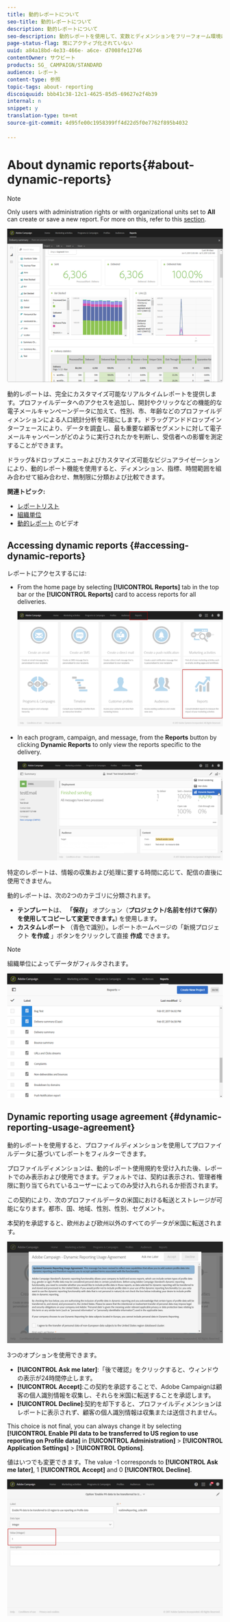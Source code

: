 ```yaml
---
title: 動的レポートについて
seo-title: 動的レポートについて
description: 動的レポートについて
seo-description: 動的レポートを使用して、変数とディメンションをフリーフォーム環境にドラッグ&ドロップし、キャンペーンの成功を分析します。
page-status-flag: 常にアクティブ化されていない
uuid: a84a18bd-4e33-466e- a6ce- d7008fe12746
contentOwner: サウビート
products: SG_ CAMPAIGN/STANDARD
audience: レポート
content-type: 参照
topic-tags: about- reporting
discoiquuid: bbb41c38-12c1-4625-85d5-69627e2f4b39
internal: n
snippet: y
translation-type: tm+mt
source-git-commit: 4d95fe00c1958399ff4d22d5f0e7762f895b4032

---
```



# About dynamic reports{#about-dynamic-reports}

>[!NOTE]
>
>Only users with administration rights or with organizational units set to **All** can create or save a new report. For more on this, refer to this [section](../../administration/using/users-management.md).

![](assets/dynamic_report_intro.png)

動的レポートは、完全にカスタマイズ可能なリアルタイムレポートを提供します。プロファイルデータへのアクセスを追加し、開封やクリックなどの機能的な電子メールキャンペーンデータに加えて、性別、市、年齢などのプロファイルディメンションによる人口統計分析を可能にします。ドラッグアンドドロップインターフェースにより、データを調査し、最も重要な顧客セグメントに対して電子メールキャンペーンがどのように実行されたかを判断し、受信者への影響を測定することができます。

ドラッグ&amp;ドロップメニューおよびカスタマイズ可能なビジュアライゼーションにより、動的レポート機能を使用すると、ディメンション、指標、時間範囲を組み合わせて組み合わせ、無制限に分類および比較できます。


**関連トピック:**

* [レポートリスト](../../reporting/using/defining-the-report-period.md)
* [組織単位](../../administration/using/organizational-units.md)
* [動的レポート](https://helpx.adobe.com/campaign/kt/acs/using/acs-creating-a-dynamic-report-feature-video-use.html) のビデオ

## Accessing dynamic reports {#accessing-dynamic-reports}

レポートにアクセスするには:

* From the home page by selecting **[!UICONTROL Reports]** tab in the top bar or the **[!UICONTROL Reports]** card to access reports for all deliveries.

   ![](assets/campaign_reports_access.png)

* In each program, campaign, and message, from the **Reports** button by clicking **Dynamic Reports** to only view the reports specific to the delivery.

   ![](assets/campaign_reports_description.png)

特定のレポートは、情報の収集および処理に要する時間に応じて、配信の直後に使用できません。

動的レポートは、次の2つのカテゴリに分類されます。

* **テンプレート**&#x200B;は、 **「保存」** オプション（**プロジェクト/名前を付けて保存）を使用してコピーして変更できます。**) を使用します。
* **カスタムレポート** （青色で識別）。レポートホームページの「新規プロジェクト **を作成** 」ボタンをクリックして直接 **作成** できます。

>[!NOTE]
>
>組織単位によってデータがフィルタされます。

![](assets/dynamic_report_overview.png)


## Dynamic reporting usage agreement {#dynamic-reporting-usage-agreement}

動的レポートを使用すると、プロファイルディメンションを使用してプロファイルデータに基づいてレポートをフィルターできます。

プロファイルディメンションは、動的レポート使用規約を受け入れた後、レポートでのみ表示および使用できます。デフォルトでは、契約は表示され、管理者権限に割り当てられているユーザーによってのみ受け入れられるか拒否されます。

この契約により、次のプロファイルデータの米国における転送とストレージが可能になります。都市、国、地域、性別、性別、セグメント。

本契約を承認すると、欧州および欧州以外のすべてのデータが米国に転送されます。

![](assets/pii_window.png)

3つのオプションを使用できます。

* **[!UICONTROL Ask me later]**:「後で確認」をクリックすると、ウィンドウの表示が24時間停止します。
* **[!UICONTROL Accept]**:この契約を承認することで、Adobe Campaignは顧客の個人識別情報を収集し、それらを米国に転送することを承認します。
* **[!UICONTROL Decline]**:契約を却下すると、プロファイルディメンションはレポートに表示されず、顧客の個人識別情報は収集または送信されません。

This choice is not final, you can always change it by selecting **[!UICONTROL Enable PII data to be transferred to US region to use reporting on Profile data]** in **[!UICONTROL Administration]** &gt; **[!UICONTROL Application Settings]** &gt; **[!UICONTROL Options]**.

値はいつでも変更できます。The value -1 corresponds to **[!UICONTROL Ask me later]**, 1 **[!UICONTROL Accept]** and 0 **[!UICONTROL Decline]**.

![](assets/pii_window_2.png)

